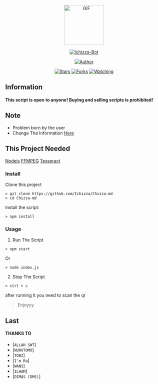 <p align="center">
<img src="https://media4.giphy.com/media/jt7bAtEijhurm/giphy.gif" alt="GIF" width="128" height="128"/>
</p>
<p align="center">
<a href="#"><img title="Ichizza-Bot" src="https://img.shields.io/badge/Ichizza Bot-green?colorA=%23ff0000&colorB=%23017e40&style=for-the-badge"></a>
</p>
<p align="center">
<a href="https://github.com/Ichizza"><img title="Author" src="https://img.shields.io/badge/Author-Ichizza-orange.svg?style=for-the-badge&logo=github"></a>
</p>
<p align="center">
<a href="https://github.com/Ichizza/Chizza-md/stargazers/"><img title="Stars" src="https://img.shields.io/github/stars/Ichizza/Chizza-md?color=red&style=flat-square"></a>
<a href="https://github.com/Ichizza/Chizza-md/network/members"><img title="Forks" src="https://img.shields.io/github/forks/Ichizza/Chizza-md?color=red&style=flat-square"></a>
<a href="https://github.com/Ichizza/Chizza-md/watchers"><img title="Watching" src="https://img.shields.io/github/watchers/Ichizza/Chizza-md?label=Watchers&color=blue&style=flat-square"></a>
</p>


## Information

#### This script is open to anyone! Buying and selling scripts is prohibited!

## Note
- Problem born by the user
- Change The Information <a href="https://github.com/Ichizza/Chizza-md/blob/main/database.json">Here</a>

## This Project Needed
<a href="https://nodejs.org/en/">Nodejs</a>
<a href="https://www.ffmpeg.org/">FFMPEG</a>
<a href="https://tesseract-ocr.github.io/tessdoc/Downloads.html">Tesseract</a>

### Install
Clone this project

```
> git clone https://github.com/Ichizza/Chizza-md
> cd Chizza-md
```

Install the script:

```
> npm install
```

### Usage
1. Run The Script

```
> npm start
```
Or
```
> node index.js
```


2. Stop The Script

```
> ctrl + c
```

after running it you need to scan the qr

> Enjoyyy

## Last

#### THANKS TO
* [`ALLAH SWT`]
* [`NURUTOMO`]
* [`TOBZ`]
* [`I'm Ra`]
* [`WANS`]
* [`ILHAM`]
* [`DIMAS (DMS)`]
